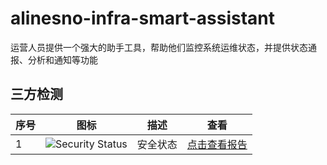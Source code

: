 # alinesno-infra-smart-assistant
运营人员提供一个强大的助手工具，帮助他们监控系统运维状态，并提供状态通报、分析和通知等功能

## 三方检测
 
|序号|图标|描述|查看|
|---|---|---|---|
|1|![Security Status](https://www.murphysec.com/platform3/v31/badge/1699429633627914240.svg)|安全状态|[点击查看报告](https://www.murphysec.com/console/report/1699429633434976256/1699429633627914240)|报告链接|
